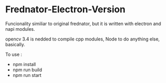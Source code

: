# Frednator-Electron-Version
Funcionality similiar to original frednator, but it is written with electron and napi modules.

opencv 3.4 is nedded to compile cpp modules, Node to do anything else, basically.

To use :
  - npm install
  - npm run build
  - npm run start
